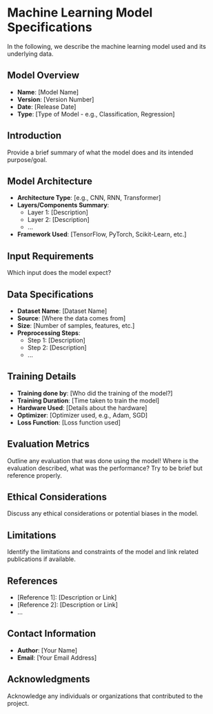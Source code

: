 # Machine Learning Model Specifications

In the following, we describe the machine learning model used and its underlying data.

## Model Overview
- **Name**: [Model Name]
- **Version**: [Version Number]
- **Date**: [Release Date]
- **Type**: [Type of Model - e.g., Classification, Regression]

## Introduction
Provide a brief summary of what the model does and its intended purpose/goal.

## Model Architecture
- **Architecture Type**: [e.g., CNN, RNN, Transformer]
- **Layers/Components Summary**:
  - Layer 1: [Description]
  - Layer 2: [Description]
  - ...
- **Framework Used**: [TensorFlow, PyTorch, Scikit-Learn, etc.]

## Input Requirements
Which input does the model expect?

## Data Specifications
- **Dataset Name**: [Dataset Name]
- **Source**: [Where the data comes from]
- **Size**: [Number of samples, features, etc.]
- **Preprocessing Steps**:
  - Step 1: [Description]
  - Step 2: [Description]
  - ...

## Training Details
- **Training done by**: [Who did the training of the model?]
- **Training Duration**: [Time taken to train the model]
- **Hardware Used**: [Details about the hardware]
- **Optimizer**: [Optimizer used, e.g., Adam, SGD]
- **Loss Function**: [Loss function used]

## Evaluation Metrics
Outline any evaluation that was done using the model! Where is the evaluation described, what was the performance? Try to be brief but reference properly.

## Ethical Considerations
Discuss any ethical considerations or potential biases in the model.

## Limitations
Identify the limitations and constraints of the model and link related publications if available.

## References
- [Reference 1]: [Description or Link]
- [Reference 2]: [Description or Link]
- ...

## Contact Information
- **Author**: [Your Name]
- **Email**: [Your Email Address]

## Acknowledgments
Acknowledge any individuals or organizations that contributed to the project.
